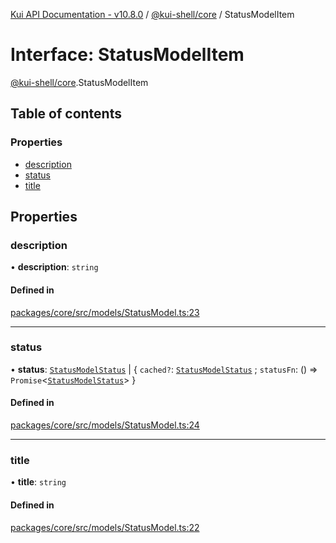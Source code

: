 [Kui API Documentation - v10.8.0](../README.md) / [@kui-shell/core](../modules/kui_shell_core.md) / StatusModelItem

# Interface: StatusModelItem

[@kui-shell/core](../modules/kui_shell_core.md).StatusModelItem

## Table of contents

### Properties

- [description](kui_shell_core.StatusModelItem.md#description)
- [status](kui_shell_core.StatusModelItem.md#status)
- [title](kui_shell_core.StatusModelItem.md#title)

## Properties

### description

• **description**: `string`

#### Defined in

[packages/core/src/models/StatusModel.ts:23](https://github.com/mra-ruiz/kui/blob/27e887ab4/packages/core/src/models/StatusModel.ts#L23)

---

### status

• **status**: [`StatusModelStatus`](../modules/kui_shell_core.md#statusmodelstatus) \| { `cached?`: [`StatusModelStatus`](../modules/kui_shell_core.md#statusmodelstatus) ; `statusFn`: () => `Promise`<[`StatusModelStatus`](../modules/kui_shell_core.md#statusmodelstatus)\> }

#### Defined in

[packages/core/src/models/StatusModel.ts:24](https://github.com/mra-ruiz/kui/blob/27e887ab4/packages/core/src/models/StatusModel.ts#L24)

---

### title

• **title**: `string`

#### Defined in

[packages/core/src/models/StatusModel.ts:22](https://github.com/mra-ruiz/kui/blob/27e887ab4/packages/core/src/models/StatusModel.ts#L22)

